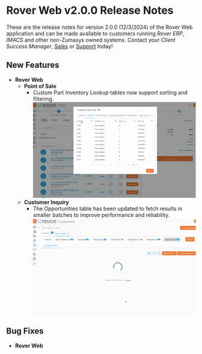 # Rover Web v2.0.0 Release Notes

<badge text= "Version 2.0.0" vertical="middle" />

<PageHeader />

These are the release notes for version 2.0.0 (12/3/2024) of the Rover Web application and can be made available to customers running _Rover ERP_, _IMACS_ and other non-Zumasys owned systems. Contact your _Client Success Manager_, [Sales](mailto:sales@zumasys.com?subject=Rover%20Web%20v2.0.0) or [Support](mailto:help@zumasys.com?subject=Rover%20Web%20v2.0.0) today!

## New Features

- **Rover Web**
    - **Point of Sale**
        - Custom Part Inventory Lookup tables now support sorting and filtering.
        ![POS INV Lookup Filters](./pos-inv-lookup-filter.gif)
    - **Customer Inquiry**
        - The Opportunities table has been updated to fetch results in smaller batches to improve performance and reliability.
        ![Opportunities Lazy Load](./opportunities-lazy-load.gif)

## Bug Fixes

- **Rover Web**
